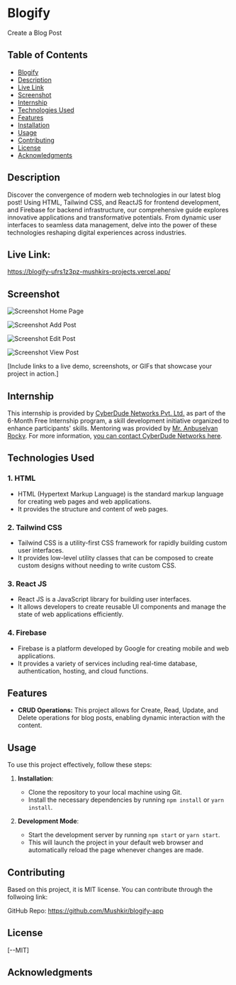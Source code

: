 # Blogify

Create a Blog Post

## Table of Contents

- [Blogify](#project-title)
- [Description](#description)
- [Live Link](#live)
- [Screenshot](#demo)
- [Internship](#internship)
- [Technologies Used](#technologies-used)
- [Features](#features)
- [Installation](#installation)
- [Usage](#usage)
- [Contributing](#contributing)
- [License](#license)
- [Acknowledgments](#acknowledgments)

## Description

Discover the convergence of modern web technologies in our latest blog post! Using HTML, Tailwind CSS, and ReactJS for frontend development, and Firebase for backend infrastructure, our comprehensive guide explores innovative applications and transformative potentials. From dynamic user interfaces to seamless data management, delve into the power of these technologies reshaping digital experiences across industries.

## Live Link:

https://blogify-ufrs1z3pz-mushkirs-projects.vercel.app/

## Screenshot

![Screenshot](./src/screenshots/1.png)
Home Page

![Screenshot](./src/screenshots/2.png)
Add Post

![Screenshot](./src/screenshots/3.png)
Edit Post

![Screenshot](./src/screenshots/4.png)
View Post

[Include links to a live demo, screenshots, or GIFs that showcase your project in action.]

## Internship

This internship is provided by [CyberDude Networks Pvt. Ltd.](https://youtube.com/cyberdudenetworks) as part of the 6-Month Free Internship program, a skill development initiative organized to enhance participants' skills. Mentoring was provided by [Mr. Anbuselvan Rocky](https://instagram.com/anbuselvanrocky). For more information, [you can contact CyberDude Networks here](https://cyberdudenetworks.com).

## Technologies Used

### 1. HTML

- HTML (Hypertext Markup Language) is the standard markup language for creating web pages and web applications.
- It provides the structure and content of web pages.

### 2. Tailwind CSS

- Tailwind CSS is a utility-first CSS framework for rapidly building custom user interfaces.
- It provides low-level utility classes that can be composed to create custom designs without needing to write custom CSS.

### 3. React JS

- React JS is a JavaScript library for building user interfaces.
- It allows developers to create reusable UI components and manage the state of web applications efficiently.

### 4. Firebase

- Firebase is a platform developed by Google for creating mobile and web applications.
- It provides a variety of services including real-time database, authentication, hosting, and cloud functions.

## Features

- **CRUD Operations:** This project allows for Create, Read, Update, and Delete operations for blog posts, enabling dynamic interaction with the content.

## Usage

To use this project effectively, follow these steps:

1. **Installation**:

   - Clone the repository to your local machine using Git.
   - Install the necessary dependencies by running `npm install` or `yarn install`.

2. **Development Mode**:
   - Start the development server by running `npm start` or `yarn start`.
   - This will launch the project in your default web browser and automatically reload the page whenever changes are made.

## Contributing

Based on this project, it is MIT license. You can contribute through the follwoing link:

GitHub Repo: https://github.com/Mushkir/blogify-app

## License

[--MIT]

## Acknowledgments

